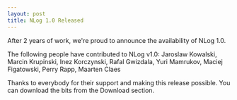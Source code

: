 ```yaml
---
layout: post
title: NLog 1.0 Released
---
```

After 2 years of work, we're proud to announce the availability of NLog 1.0.

The following people have contributed to NLog v1.0: Jaroslaw Kowalski, Marcin Krupinski, Inez Korczynski, Rafal Gwizdala, Yuri Mamrukov, Maciej Figatowski, Perry Rapp, Maarten Claes

Thanks to everybody for their support and making this release possible. You can download the bits from the Download section.
